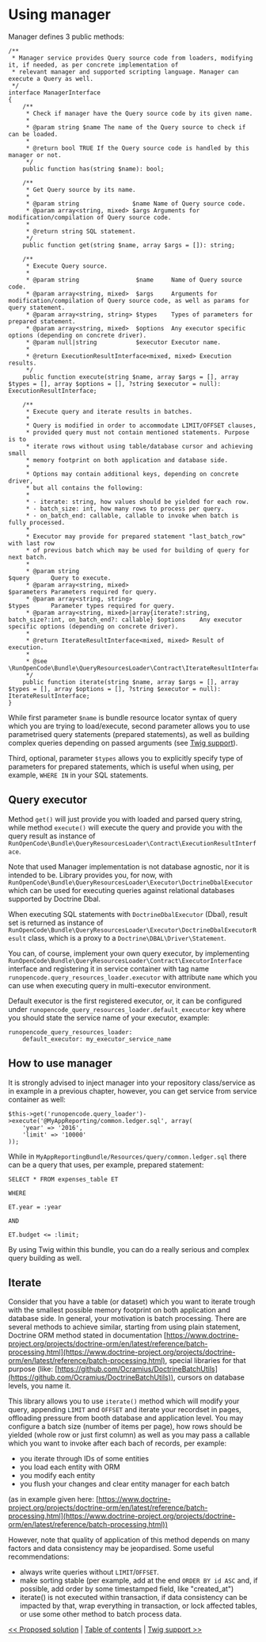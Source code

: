 # Using manager

Manager defines 3 public methods:

    /**
     * Manager service provides Query source code from loaders, modifying it, if needed, as per concrete implementation of
     * relevant manager and supported scripting language. Manager can execute a Query as well.
     */
    interface ManagerInterface
    {
        /**
         * Check if manager have the Query source code by its given name.
         *
         * @param string $name The name of the Query source to check if can be loaded.
         *
         * @return bool TRUE If the Query source code is handled by this manager or not.
         */
        public function has(string $name): bool;

        /**
         * Get Query source by its name.
         *
         * @param string               $name Name of Query source code.
         * @param array<string, mixed> $args Arguments for modification/compilation of Query source code.
         *
         * @return string SQL statement.
         */
        public function get(string $name, array $args = []): string;
    
        /**
         * Execute Query source.
         *
         * @param string                $name     Name of Query source code.
         * @param array<string, mixed>  $args     Arguments for modification/compilation of Query source code, as well as params for query statement.
         * @param array<string, string> $types    Types of parameters for prepared statement.
         * @param array<string, mixed>  $options  Any executor specific options (depending on concrete driver).
         * @param null|string           $executor Executor name.
         *
         * @return ExecutionResultInterface<mixed, mixed> Execution results.
         */
        public function execute(string $name, array $args = [], array $types = [], array $options = [], ?string $executor = null): ExecutionResultInterface;

        /**
         * Execute query and iterate results in batches.
         *
         * Query is modified in order to accommodate LIMIT/OFFSET clauses,
         * provided query must not contain mentioned statements. Purpose is to
         * iterate rows without using table/database cursor and achieving small 
         * memory footprint on both application and database side.
         *
         * Options may contain additional keys, depending on concrete driver,
         * but all contains the following:
         *
         * - iterate: string, how values should be yielded for each row.
         * - batch_size: int, how many rows to process per query.
         * - on_batch_end: callable, callable to invoke when batch is fully processed.
         *
         * Executor may provide for prepared statement "last_batch_row" with last row
         * of previous batch which may be used for building of query for next batch.
         *
         * @param string                                                                                $query      Query to execute.
         * @param array<string, mixed>                                                                  $parameters Parameters required for query.
         * @param array<string, string>                                                                 $types      Parameter types required for query.
         * @param array<string, mixed>|array{iterate?:string, batch_size?:int, on_batch_end?: callable} $options    Any executor specific options (depending on concrete driver).
         *
         * @return IterateResultInterface<mixed, mixed> Result of execution.
         *
         * @see \RunOpenCode\Bundle\QueryResourcesLoader\Contract\IterateResultInterface::ITERATE_*
         */
        public function iterate(string $name, array $args = [], array $types = [], array $options = [], ?string $executor = null): IterateResultInterface;
    }

    
While first parameter `$name` is bundle resource locator syntax of query 
which you are trying to load/execute, second parameter allows you to use
parametrised query statements (prepared statements), as well as building
complex queries depending on passed arguments (see [Twig support](twig-support.md)).

Third, optional, parameter `$types` allows you to explicitly specify type
of parameters for prepared statements, which is useful when using, per example,
`WHERE IN` in your SQL statements.

## Query executor

Method `get()` will just provide you with loaded and parsed query string,
while method `execute()` will execute the query and provide you with the
query result as instance of 
`RunOpenCode\Bundle\QueryResourcesLoader\Contract\ExecutionResultInterface`.

Note that used Manager implementation is not database agnostic, nor it 
is intended to be. Library provides you, for now, with 
`RunOpenCode\Bundle\QueryResourcesLoader\Executor\DoctrineDbalExecutor` 
which can be used for executing queries against relational databases
supported by Doctrine Dbal.

When executing SQL statements with `DoctrineDbalExecutor` (Dbal), result set is
returned as instance of
`RunOpenCode\Bundle\QueryResourcesLoader\Executor\DoctrineDbalExecutorResult`
class, which is a proxy to a `Doctrine\DBAL\Driver\Statement`.

You can, of course, implement your own query executor, by implementing
`RunOpenCode\Bundle\QueryResourcesLoader\Contract\ExecutorInterface` interface
and registering it in service container with tag name 
`runopencode.query_resources_loader.executor` with attribute `name`
which you can use when executing query in multi-executor environment.
 
Default executor is the first registered executor, or, it can be
configured under `runopencode_query_resources_loader.default_executor`
key where you should state the service name of your executor, example:

    runopencode_query_resources_loader:
        default_executor: my_executor_service_name

## How to use manager

It is strongly advised to inject manager into your repository class/service
as in example in a previous chapter, however, you can get service from service
container as well:

    $this->get('runopencode.query_loader')->execute('@MyAppReporting/common.ledger.sql', array(
        'year' => '2016',
        'limit' => '10000'
    ));
    
While in `MyAppReportingBundle/Resources/query/common.ledger.sql` there can
be a query that uses, per example, prepared statement:
    
    SELECT * FROM expenses_table ET
    
    WHERE
    
    ET.year = :year
    
    AND
    
    ET.budget <= :limit;
    
        
By using Twig within this bundle, you can do a really serious and complex
query building as well.        

## Iterate

Consider that you have a table (or dataset) which you want to iterate trough with the smallest possible 
memory footprint on both application and database side. In general, your motivation is batch processing.
There are several methods to achieve similar, starting from using plain statement, Doctrine ORM method
stated in documentation
[https://www.doctrine-project.org/projects/doctrine-orm/en/latest/reference/batch-processing.html](https://www.doctrine-project.org/projects/doctrine-orm/en/latest/reference/batch-processing.html),
special libraries for that purpose (like: [https://github.com/Ocramius/DoctrineBatchUtils](https://github.com/Ocramius/DoctrineBatchUtils)),
cursors on database levels, you name it.

This library allows you to use `iterate()` method which will modify your query, appending `LIMIT` and `OFFSET`
and iterate your recordset in pages, offloading pressure from booth database and application level. You may
configure a batch size (number of items per page), how rows should be yielded (whole row or just first column) as
well as you may pass a callable which you want to invoke after each bach of records, per example:

- you iterate through IDs of some entities
- you load each entity with ORM
- you modify each entity 
- you flush your changes and clear entity manager for each batch

(as in example given here: [https://www.doctrine-project.org/projects/doctrine-orm/en/latest/reference/batch-processing.html](https://www.doctrine-project.org/projects/doctrine-orm/en/latest/reference/batch-processing.html))

However, note that quality of application of this method depends on many factors and data consistency may be
jeopardised. Some useful recommendations:

- always write queries without `LIMIT`/`OFFSET`.
- make sorting stable (per example, add at the end `ORDER BY id ASC` and, if possible, add order by some timestamped 
field, like "created_at") 
- iterate() is not executed within transaction, if data consistency can be impacted by that, wrap everything in
transaction, or lock affected tables, or use some other method to batch process data.


[<< Proposed solution](proposed-solution.md) | [Table of contents](index.md) | [Twig support >>](twig-support.md)
